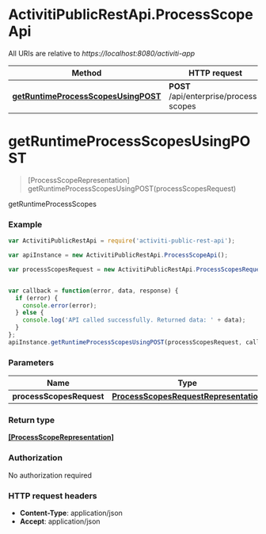 # ActivitiPublicRestApi.ProcessScopeApi

All URIs are relative to *https://localhost:8080/activiti-app*

Method | HTTP request | Description
------------- | ------------- | -------------
[**getRuntimeProcessScopesUsingPOST**](ProcessScopeApi.md#getRuntimeProcessScopesUsingPOST) | **POST** /api/enterprise/process-scopes | getRuntimeProcessScopes


<a name="getRuntimeProcessScopesUsingPOST"></a>
# **getRuntimeProcessScopesUsingPOST**
> [ProcessScopeRepresentation] getRuntimeProcessScopesUsingPOST(processScopesRequest)

getRuntimeProcessScopes

### Example
```javascript
var ActivitiPublicRestApi = require('activiti-public-rest-api');

var apiInstance = new ActivitiPublicRestApi.ProcessScopeApi();

var processScopesRequest = new ActivitiPublicRestApi.ProcessScopesRequestRepresentation(); // ProcessScopesRequestRepresentation | processScopesRequest


var callback = function(error, data, response) {
  if (error) {
    console.error(error);
  } else {
    console.log('API called successfully. Returned data: ' + data);
  }
};
apiInstance.getRuntimeProcessScopesUsingPOST(processScopesRequest, callback);
```

### Parameters

Name | Type | Description  | Notes
------------- | ------------- | ------------- | -------------
 **processScopesRequest** | [**ProcessScopesRequestRepresentation**](ProcessScopesRequestRepresentation.md)| processScopesRequest | 

### Return type

[**[ProcessScopeRepresentation]**](ProcessScopeRepresentation.md)

### Authorization

No authorization required

### HTTP request headers

 - **Content-Type**: application/json
 - **Accept**: application/json


